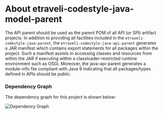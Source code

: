# About etraveli-codestyle-java-model-parent

The API parent should be used as the parent POM of all API (or SPI) artifact projects.
In addition to providing all facilities included in the `etraveli-codestyle-java-parent`, the 
`etraveli-codestyle-java-api-parent` generates a JAR manifest which contains export statements 
for all packages within the project. Such a manifest assists in accessing classes and 
resources from within the JAR if executing within a classloader-restricted runtime 
environment such as OSGi. Moreover, the java-api-parent generates a module-info file 
compliant with Java 9 indicating that all packages/types defined in APIs should be public.

### Dependency Graph

The dependency graph for this project is shown below:

![Dependency Graph](./images/dependency_graph.png)